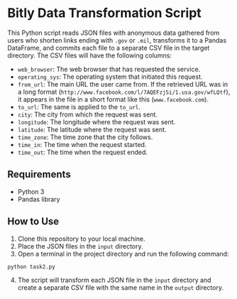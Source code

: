 # Bitly Data Transformation Script

This Python script reads JSON files with anonymous data gathered from users who shorten links ending with `.gov` or `.mil`, transforms it to a Pandas DataFrame, and commits each file to a separate CSV file in the target directory. The CSV files will have the following columns:

* `web_browser`: The web browser that has requested the service.
* `operating_sys`: The operating system that initiated this request.
* `from_url`: The main URL the user came from. If the retrieved URL was in a long format (`http://www.facebook.com/l/7AQEFzjSi/1.usa.gov/wfLQtf`), it appears in the file in a short format like this (`www.facebook.com`).
* `to_url`: The same is applied to the `to_url`.
* `city`: The city from which the request was sent.
* `longitude`: The longitude where the request was sent.
* `latitude`: The latitude where the request was sent.
* `time_zone`: The time zone that the city follows.
* `time_in`: The time when the request started.
* `time_out`: The time when the request ended.

## Requirements

* Python 3
* Pandas library

## How to Use

1. Clone this repository to your local machine.
2. Place the JSON files in the `input` directory.
3. Open a terminal in the project directory and run the following command:

```
python task2.py
```

4. The script will transform each JSON file in the `input` directory and create a separate CSV file with the same name in the `output` directory.

